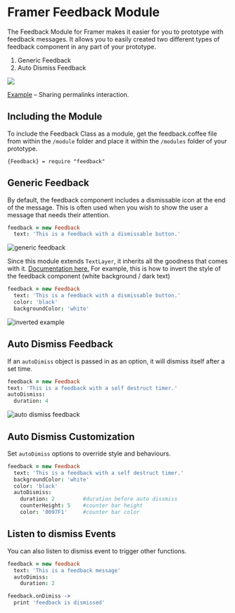 # Framer Feedback Module
The Feedback Module for Framer makes it easier for you to prototype with feedback messages. It allows you to easily created two different types of feedback component in any part of your prototype.

1. Generic Feedback
2. Auto Dismiss Feedback

[![](https://media.giphy.com/media/MT9NtZGcp9fh5vaai5/giphy.gif)](https://framer.cloud/UbNRL)

[Example](https://framer.cloud/GUsVL) – Sharing permalinks interaction.


## Including the Module
To include the Feedback Class as a module, get the feedback.coffee file from within the `/module` folder and place it within the `/modules` folder of your prototype.

`{Feedback} = require "feedback"`

## Generic Feedback
By default, the feedback component includes a dismissable icon at the end of the message. This is often used when you wish to show the user a message that needs their attention.

```coffee
feedback = new Feedback
  text: 'This is a feedback with a dismissable button.'
```
![generic feedback](https://media.giphy.com/media/3oFzm0oNwQ9gb1ARcQ/giphy.gif)

Since this module extends `TextLayer`, it inherits all the goodness that comes with it. [Documentation here.](https://framer.com/docs/#text.textlayer) For example, this is how to invert the style of the feedback component (white background / dark text)

```coffee
feedback = new Feedback
  text: 'This is a feedback with a dismissable button.'
  color: 'black'
  backgroundColor: 'white'
```
![inverted example](https://imgur.com/X8toEXZ.jpg)


## Auto Dismiss Feedback
If an `autoDimiss` object is passed in as an option, it will dismiss itself after a set time.

```coffee
feedback = new Feedback
text: 'This is a feedback with a self destruct timer.'
autoDismiss:
  duration: 4
  ```

![auto dismiss feedback](https://media.giphy.com/media/3ohc13JxwiMcnnXf0c/giphy.gif)

## Auto Dismiss Customization
Set `autoDimiss` options to override style and behaviours.

```coffee
feedback = new Feedback
  text: 'This is a feedback with a self destruct timer.'
  backgroundColor: 'white'
  color: 'black'
  autoDismiss:
    duration: 2         #duration before auto dissmiss
    counterHeight: 5    #counter bar height
    color: '0097F1'     #counter bar color
```

## Listen to dismiss Events
You can also listen to dismiss event to trigger other functions.
```coffee
feedback = new feedback
  text: 'This is a feedback message'
  autoDimiss:
    duration: 2

feedback.onDimiss ->
  print 'feedback is dismissed'
```
